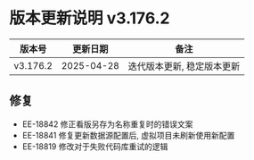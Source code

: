 # 版本更新说明 v3.176.2

| 版本号<br/>   | 更新日期<br/>   | 备注<br/>                       |
| ------------- | --------------- | ------------------------------- |
| v3.176.2<br/> | 2025-04-28<br/> | 迭代版本更新, 稳定版本更新<br/> |

## 修复

- EE-18842  修正看版另存为名称重复时的错误文案
- EE-18841  修复更新数据源配置后, 虚拟项目未刷新使用新配置
- EE-18819  修改对于失败代码库重试的逻辑

